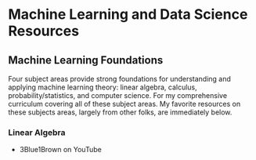 # Machine Learning and Data Science Resources

## Machine Learning Foundations
Four subject areas provide strong foundations for understanding and applying machine learning theory: linear algebra, calculus, probability/statistics, and computer science. For my comprehensive curriculum covering all of these subject areas. My favorite resources on these subjects areas, largely from other folks, are immediately below.


### Linear Algebra
  * 3Blue1Brown on YouTube
